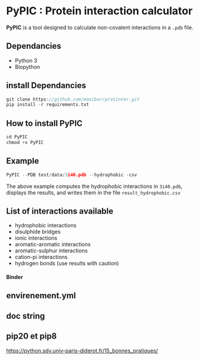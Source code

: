 # PyPIC : Protein interaction calculator 

**PyPIC** is a tool designed to calculate non-covalent interactions in a `.pdb` file.

## Dependancies
- Python 3
- Biopython

## install Dependancies

```c
git clone https://github.com/maxibor/protinter.git
pip install -r requirements.txt
```
## How to install PyPIC

```c
cd PyPIC
chmod +x PyPIC
```

## Example

```c
PyPIC --PDB test/data/3i40.pdb --hydrophobic -csv   
```

The above example computes the hydrophobic interactions in `3i40.pdb`, displays the results, and writes them in the file `result_hydrophobic.csv`

## List of interactions available

- hydrophobic interactions
- disulphide bridges
- ionic interactions
- aromatic-aromatic interactions
- aromatic-sulphur interactions
- cation-pi interactions
- hydrogen bonds (use results with caution)

#### Binder 
## envirenement.yml
## doc string
## pip20 et pip8


https://python.sdv.univ-paris-diderot.fr/15_bonnes_pratiques/
